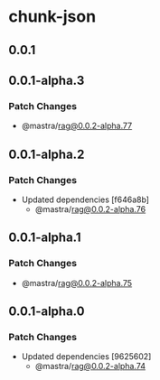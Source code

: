 # chunk-json

## 0.0.1

## 0.0.1-alpha.3

### Patch Changes

- @mastra/rag@0.0.2-alpha.77

## 0.0.1-alpha.2

### Patch Changes

- Updated dependencies [f646a8b]
  - @mastra/rag@0.0.2-alpha.76

## 0.0.1-alpha.1

### Patch Changes

- @mastra/rag@0.0.2-alpha.75

## 0.0.1-alpha.0

### Patch Changes

- Updated dependencies [9625602]
  - @mastra/rag@0.0.2-alpha.74
